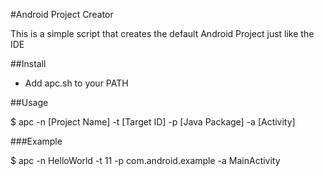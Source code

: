 #Android Project Creator

This is a simple script that creates the default Android Project just like the IDE


##Install 

- Add apc.sh to your PATH


##Usage

  $ apc -n [Project Name] -t [Target ID] -p [Java Package] -a [Activity]

###Example

  $ apc -n HelloWorld -t 11 -p com.android.example -a MainActivity

